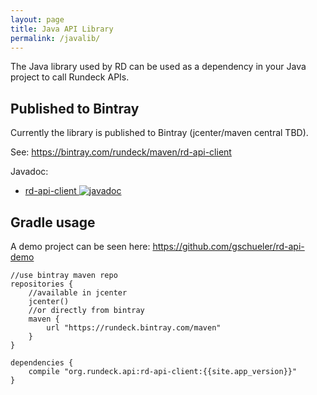 ```yaml
---
layout: page
title: Java API Library
permalink: /javalib/
---
```


The Java library used by RD can be used as a dependency in your Java project to call Rundeck APIs.

## Published to Bintray

Currently the library is published to Bintray (jcenter/maven central TBD).

See: <https://bintray.com/rundeck/maven/rd-api-client>

Javadoc:
* [rd-api-client ![javadoc](https://javadoc.io/badge2/org.rundeck.api/rd-api-client/javadoc.svg)](https://javadoc.io/doc/org.rundeck.api/rd-api-client)

## Gradle usage

A demo project can be seen here: <https://github.com/gschueler/rd-api-demo>

~~~{groovy}
//use bintray maven repo
repositories {
    //available in jcenter
    jcenter()
    //or directly from bintray 
    maven { 
        url "https://rundeck.bintray.com/maven" 
    }
}

dependencies {
    compile "org.rundeck.api:rd-api-client:{{site.app_version}}"
}
~~~

